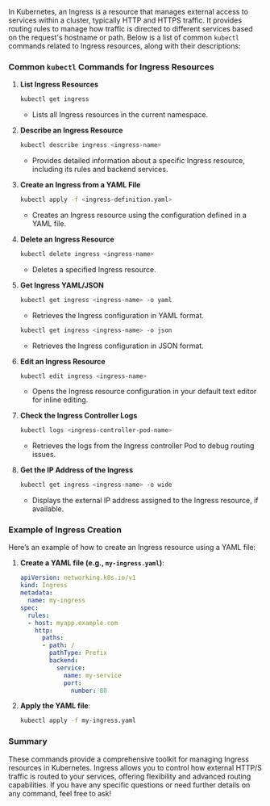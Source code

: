 In Kubernetes, an Ingress is a resource that manages external access to services within a cluster, typically HTTP and HTTPS traffic. It provides routing rules to manage how traffic is directed to different services based on the request's hostname or path. Below is a list of common `kubectl` commands related to Ingress resources, along with their descriptions:

### Common `kubectl` Commands for Ingress Resources

1. **List Ingress Resources**
   ```bash
   kubectl get ingress
   ```
   - Lists all Ingress resources in the current namespace.

2. **Describe an Ingress Resource**
   ```bash
   kubectl describe ingress <ingress-name>
   ```
   - Provides detailed information about a specific Ingress resource, including its rules and backend services.

3. **Create an Ingress from a YAML File**
   ```bash
   kubectl apply -f <ingress-definition.yaml>
   ```
   - Creates an Ingress resource using the configuration defined in a YAML file.

4. **Delete an Ingress Resource**
   ```bash
   kubectl delete ingress <ingress-name>
   ```
   - Deletes a specified Ingress resource.

5. **Get Ingress YAML/JSON**
   ```bash
   kubectl get ingress <ingress-name> -o yaml
   ```
   - Retrieves the Ingress configuration in YAML format.

   ```bash
   kubectl get ingress <ingress-name> -o json
   ```
   - Retrieves the Ingress configuration in JSON format.

6. **Edit an Ingress Resource**
   ```bash
   kubectl edit ingress <ingress-name>
   ```
   - Opens the Ingress resource configuration in your default text editor for inline editing.

7. **Check the Ingress Controller Logs**
   ```bash
   kubectl logs <ingress-controller-pod-name>
   ```
   - Retrieves the logs from the Ingress controller Pod to debug routing issues.

8. **Get the IP Address of the Ingress**
   ```bash
   kubectl get ingress <ingress-name> -o wide
   ```
   - Displays the external IP address assigned to the Ingress resource, if available.

### Example of Ingress Creation

Here’s an example of how to create an Ingress resource using a YAML file:

1. **Create a YAML file (e.g., `my-ingress.yaml`)**:
   ```yaml
   apiVersion: networking.k8s.io/v1
   kind: Ingress
   metadata:
     name: my-ingress
   spec:
     rules:
     - host: myapp.example.com
       http:
         paths:
         - path: /
           pathType: Prefix
           backend:
             service:
               name: my-service
               port:
                 number: 80
   ```

2. **Apply the YAML file**:
   ```bash
   kubectl apply -f my-ingress.yaml
   ```

### Summary

These commands provide a comprehensive toolkit for managing Ingress resources in Kubernetes. Ingress allows you to control how external HTTP/S traffic is routed to your services, offering flexibility and advanced routing capabilities. If you have any specific questions or need further details on any command, feel free to ask!